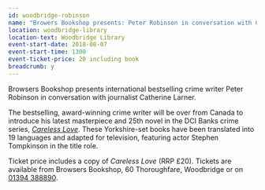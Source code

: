```yaml
---
id: woodbridge-robinson
name: "Browers Bookshop presents: Peter Robinson in conversation with Catherine Larner"
location: woodbridge-library
location-text: Woodbridge Library
event-start-date: 2018-08-07
event-start-time: 1300
event-ticket-price: 20 including book
breadcrumb: y
---
```


Browsers Bookshop presents international bestselling crime writer Peter Robinson in conversation with journalist Catherine Larner.

The bestselling, award-winning crime writer will be over from Canada to introduce his latest masterpiece and 25th novel in the DCI Banks crime series, [<cite>Careless Love</cite>](https://suffolk.spydus.co.uk/cgi-bin/spydus.exe/ENQ/OPAC/BIBENQ?BRN=2393779). These Yorkshire-set books have been translated into 19 languages and adapted for television, featuring actor Stephen Tompkinson in the title role.

Ticket price includes a copy of <cite>Careless Love</cite> (RRP £20). Tickets are available from Browsers Bookshop, 60 Thoroughfare, Woodbridge or on [01394 388890](tel:01394388890).
